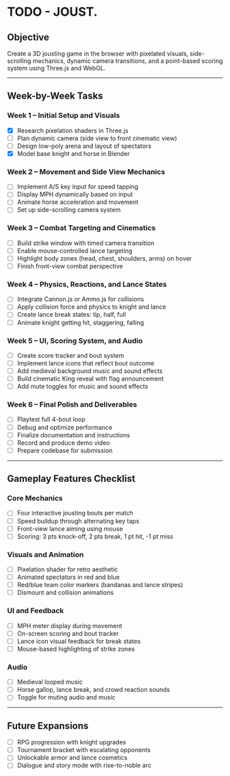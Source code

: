 # TODO - JOUST.

## Objective

Create a 3D jousting game in the browser with pixelated visuals, side-scrolling mechanics, dynamic camera transitions, and a point-based scoring system using Three.js and WebGL.

---

## Week-by-Week Tasks

### Week 1 – Initial Setup and Visuals

- [x] Research pixelation shaders in Three.js
- [ ] Plan dynamic camera (side view to front cinematic view)
- [ ] Design low-poly arena and layout of spectators
- [x] Model base knight and horse in Blender

### Week 2 – Movement and Side View Mechanics

- [ ] Implement A/S key input for speed tapping
- [ ] Display MPH dynamically based on input
- [ ] Animate horse acceleration and movement
- [ ] Set up side-scrolling camera system

### Week 3 – Combat Targeting and Cinematics

- [ ] Build strike window with timed camera transition
- [ ] Enable mouse-controlled lance targeting
- [ ] Highlight body zones (head, chest, shoulders, arms) on hover
- [ ] Finish front-view combat perspective

### Week 4 – Physics, Reactions, and Lance States

- [ ] Integrate Cannon.js or Ammo.js for collisions
- [ ] Apply collision force and physics to knight and lance
- [ ] Create lance break states: tip, half, full
- [ ] Animate knight getting hit, staggering, falling

### Week 5 – UI, Scoring System, and Audio

- [ ] Create score tracker and bout system
- [ ] Implement lance icons that reflect bout outcome
- [ ] Add medieval background music and sound effects
- [ ] Build cinematic King reveal with flag announcement
- [ ] Add mute toggles for music and sound effects

### Week 6 – Final Polish and Deliverables

- [ ] Playtest full 4-bout loop
- [ ] Debug and optimize performance
- [ ] Finalize documentation and instructions
- [ ] Record and produce demo video
- [ ] Prepare codebase for submission

---

## Gameplay Features Checklist

### Core Mechanics

- [ ] Four interactive jousting bouts per match
- [ ] Speed buildup through alternating key taps
- [ ] Front-view lance aiming using mouse
- [ ] Scoring: 3 pts knock-off, 2 pts break, 1 pt hit, -1 pt miss

### Visuals and Animation

- [ ] Pixelation shader for retro aesthetic
- [ ] Animated spectators in red and blue
- [ ] Red/blue team color markers (bandanas and lance stripes)
- [ ] Dismount and collision animations

### UI and Feedback

- [ ] MPH meter display during movement
- [ ] On-screen scoring and bout tracker
- [ ] Lance icon visual feedback for break states
- [ ] Mouse-based highlighting of strike zones

### Audio

- [ ] Medieval looped music
- [ ] Horse gallop, lance break, and crowd reaction sounds
- [ ] Toggle for muting audio and music

---

## Future Expansions

- [ ] RPG progression with knight upgrades
- [ ] Tournament bracket with escalating opponents
- [ ] Unlockable armor and lance cosmetics
- [ ] Dialogue and story mode with rise-to-noble arc
